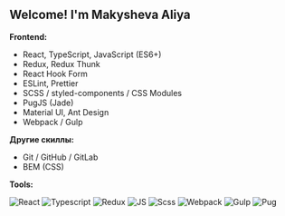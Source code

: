 ## Welcome! I'm Makysheva Aliya  


**Frontend:**  

+ React, TypeScript, JavaScript (ES6+)
+ Redux, Redux Thunk
+ React Hook Form
+ ESLint, Prettier
+ SCSS / styled-components / CSS Modules
+ PugJS (Jade)
+ Material UI, Ant Design
+ Webpack / Gulp

**Другие скиллы:**  

+ Git / GitHub / GitLab
+ BEM (CSS)

**Tools:**  

![React](https://img.shields.io/badge/-React-292D2E?style=for-the-badge&logo=React>)
![Typescript](https://img.shields.io/badge/-Typescript-3178C6?style=for-the-badge&logo=Typescript>)
![Redux](https://img.shields.io/badge/-Redux-7749BC?style=for-the-badge&logo=Redux>)
![JS](https://img.shields.io/badge/-Javascript-FEE400?style=for-the-badge&logo=JS>)
![Scss](https://img.shields.io/badge/-Scss-CA6799?style=for-the-badge&logo=Scss>)
![Webpack](https://img.shields.io/badge/-Webpack-1A7ABF?style=for-the-badge&logo=Webpack>)
![Gulp](https://img.shields.io/badge/-Gulp-CE4646?style=for-the-badge&logo=Gulp>)
![Pug](https://img.shields.io/badge/-Pug-383A3E?style=for-the-badge&logo=Pug>)
